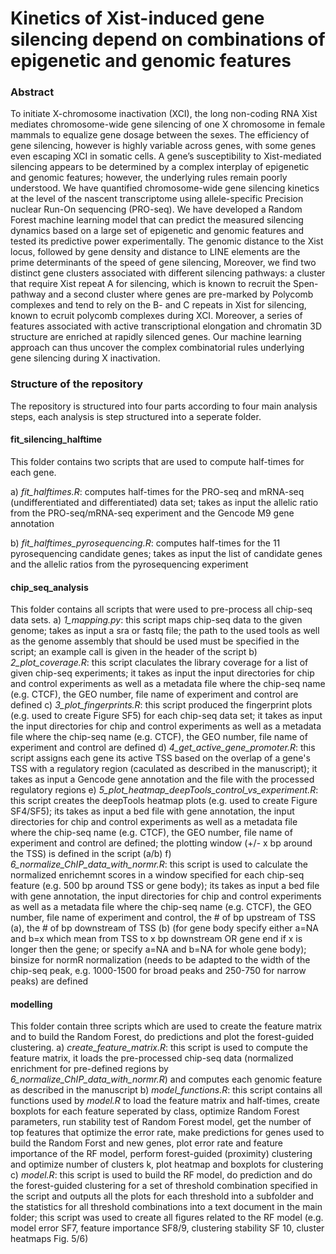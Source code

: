# Kinetics of Xist-induced gene silencing depend on combinations of epigenetic and genomic features

### Abstract
To initiate X-chromosome inactivation (XCI), the long non-coding RNA Xist mediates chromosome-wide gene silencing of one X chromosome in female mammals to equalize gene dosage between the sexes. The efficiency of gene silencing, however is highly variable across genes, with some genes even escaping XCI in somatic cells. A gene’s susceptibility to Xist-mediated silencing appears to be determined by a complex interplay of epigenetic and genomic features; however, the underlying rules remain poorly understood. We have quantified chromosome-wide gene silencing kinetics at the level of the nascent transcriptome using allele-specific Precision nuclear Run-On sequencing (PRO-seq). We have developed a Random Forest machine learning model that can predict the measured silencing dynamics based on a large set of epigenetic and genomic features and tested its predictive power experimentally. The genomic distance to the Xist locus, followed by gene density and distance to LINE elements are the prime determinants of the speed of gene silencing, Moreover, we find two distinct gene clusters associated with different silencing pathways: a cluster that require Xist repeat A for silencing, which is known to recruit the Spen-pathway and a second cluster where genes are pre-marked by Polycomb complexes and tend to rely on the B- and C repeats in Xist for silencing, known to ecruit polycomb complexes during XCI. Moreover, a series of features associated with active transcriptional elongation and chromatin 3D structure are enriched at rapidly silenced genes. Our machine learning approach can thus uncover the complex combinatorial rules underlying gene silencing during X inactivation.

### Structure of the repository
The repository is structured into four parts according to four main analysis steps, each analysis is step structured into a seperate folder.

#### fit_silencing_halftime
This folder contains two scripts that are used to compute half-times for each gene. 

a) *fit_halftimes.R*: computes half-times for the PRO-seq and mRNA-seq (undifferentiated and differentiated) data set; takes as input the allelic ratio from the PRO-seq/mRNA-seq experiment and the Gencode M9 gene annotation

b) *fit_halftimes_pyrosequencing.R*: computes half-times for the 11 pyrosequencing candidate genes; takes as input the list of candidate genes and the allelic ratios from the pyrosequencing experiment

#### chip_seq_analysis
This folder contains all scripts that were used to pre-process all chip-seq data sets.
a) *1_mapping.py*: this script maps chip-seq data to the given genome; takes as input a sra or fastq file; the path to the used tools as well as the genome assembly that should be used must be specified in the script; an example call is given in the header of the script
b) *2_plot_coverage.R*: this script claculates the library coverage for a list of given chip-seq experiments; it takes as input the input directories for chip and control experiments as well as a metadata file where the chip-seq name (e.g. CTCF), the GEO number, file name of experiment and control are defined 
c) *3_plot_fingerprints.R*: this script produced the fingerprint plots (e.g. used to create Figure SF5) for each chip-seq data set; it takes as input the input directories for chip and control experiments as well as a metadata file where the chip-seq name (e.g. CTCF), the GEO number, file name of experiment and control are defined
d) *4_get_active_gene_promoter.R*: this script assigns each gene its active TSS based on the overlap of a gene's TSS with a regulatory region (caculated as described in the manuscript); it takes as input a Gencode gene annotation and the file with the processed regulatory regions
e) *5_plot_heatmap_deepTools_control_vs_experiment.R*: this script creates the deepTools heatmap plots (e.g. used to create Figure SF4/SF5); its takes as input a bed file with gene annotation, the input directories for chip and control experiments as well as a metadata file where the chip-seq name (e.g. CTCF), the GEO number, file name of experiment and control are defined; the plotting window (+/- x bp around the TSS) is defined in the script (a/b)
f) *6_normalize_ChIP_data_with_normr.R*: this script is used to calculate the normalized enrichemnt scores in a window specified for each chip-seq feature (e.g. 500 bp around TSS or gene body); its takes as input a bed file with gene annotation, the input directories for chip and control experiments as well as a metadata file where the chip-seq name (e.g. CTCF), the GEO number, file name of experiment and control, the # of bp upstream of TSS (a), the # of bp downstream of TSS (b) (for gene body specify either a=NA and b=x which mean from TSS to x bp downstream OR gene end if x is longer then the gene; or specify a=NA and b=NA for whole gene body); binsize for normR normalization (needs to be adapted to the width of the chip-seq peak, e.g. 1000-1500 for broad peaks and 250-750 for narrow peaks) are defined

#### modelling
This folder contain three scripts which are used to create the feature matrix and to build the Random Forest, do predictions and plot the forest-guided clustering.
a) *create_feature_matrix.R*: this script is used to compute the feature matrix, it loads the pre-processed chip-seq data (normalized enrichment for pre-defined regions by *6_normalize_ChIP_data_with_normr.R*) and computes each genomic feature as described in the manuscript
b) *model_functions.R*: this script contains all functions used by *model.R* to load the feature matrix and half-times, create boxplots for each feature seperated by class, optimize Random Forest parameters, run stability test of Random Forest model, get the number of top features that optimize the error rate, make predictions for genes used to build the Random Forst and new genes, plot error rate and feature importance of the RF model, perform forest-guided (proximity) clustering and optimize number of clusters k, plot heatmap and boxplots for clustering
c) *model.R*: this script is used to build the RF model, do prediction and do the forest-guided clustering for a set of threshold combination specified in the script and outputs all the plots for each threshold into a subfolder and the statistics for all threshold combinations into a text document in the main folder; this script was used to create all figures related to the RF model (e.g. model error SF7, feature importance SF8/9, clustering stability SF 10, cluster heatmaps Fig. 5/6)


